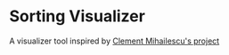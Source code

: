 # Sorting Visualizer

A visualizer tool inspired by [Clement Mihailescu's project](https://github.com/clementmihailescu/Sorting-Visualizer)
